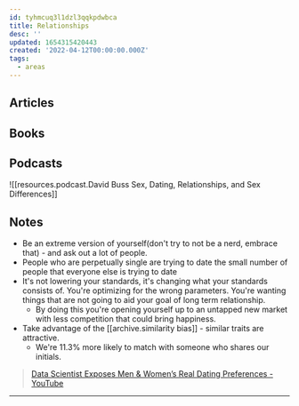 ```yaml
---
id: tyhmcuq3l1dzl3qqkpdwbca
title: Relationships
desc: ''
updated: 1654315420443
created: '2022-04-12T00:00:00.000Z'
tags:
  - areas
---
```


## Articles

## Books

## Podcasts

![[resources.podcast.David Buss Sex, Dating, Relationships, and Sex Differences]]

## Notes

- Be an extreme version of yourself(don't try to not be a nerd, embrace that) - and ask out a lot of people.
- People who are perpetually single are trying to date the small number of people that everyone else is trying to date
- It's not lowering your standards, it's changing what your standards consists of. You're optimizing for the wrong parameters. You're wanting things that are not going to aid your goal of long term relationship.
  - By doing this you're opening yourself up to an untapped new market with less competition that could bring happiness.
- Take advantage of the [[archive.similarity bias]] - similar traits are attractive.
  - We're 11.3% more likely to match with someone who shares our initials.

> [Data Scientist Exposes Men & Women’s Real Dating Preferences - YouTube](https://www.youtube.com/watch?v=IyybKWC6JGY)

---
